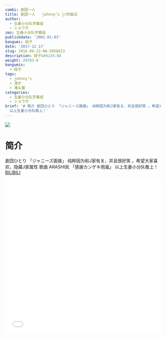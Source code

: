 ```yaml
---
combi: 剧团一人
title: 剧团一人   johnny‘s jr的面试
author:
  - 生姜小分队字幕组
  - ショウガ
zmz: 生姜小分队字幕组
publishdate: '2001-01-03'
bangumi: 段子
date: '2017-12-17'
slug: 2016-06-22-NA-5058623
description: 段子&#8226;NA
weight: 28783.0
bangumis:
  - 段子
tags:
  - johnny‘s
  - 漫才
  - 滝＆翼
categories:
  - 生姜小分队字幕组
  - ショウガ
brief: '# 简介 劇団ひとり 「ジャニーズ面接」 纯粹因为和J家有关，并且很好笑 。希望大家喜欢，隐藏J家属性 歌曲 ARASHI岚 「感謝カンゲキ雨嵐」
  以上生姜小分队敬上！'
---
```

![](https://i.imgur.com/1b084Lr.png)
# 简介  
劇団ひとり  「ジャニーズ面接」
纯粹因为和J家有关，并且很好笑 。希望大家喜欢，隐藏J家属性
歌曲 ARASHI岚 「感謝カンゲキ雨嵐」
以上生姜小分队敬上！ 
  [BILIBILI](https://www.bilibili.com/video/av5058623/)

<div class="vcontainer">  <iframe class="video" src="//www.bilibili.com/blackboard/player.html?aid=5058623" width="100%" height="500" frameborder="0" allowfullscreen="allowfullscreen"></iframe></div>
